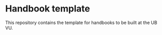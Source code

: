 # Handbook template

This repository contains the template for handbooks to be built at the UB VU. 
